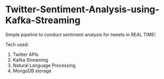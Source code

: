 # Twitter-Sentiment-Analysis-using-Kafka-Streaming

Simple pipeline to conduct sentiment analysis for tweets in REAL TIME!

Tech used:
  1. Twitter APIs
  2. Kafka Streaming 
  3. Natural Language Processing
  4. MongoDB storage
